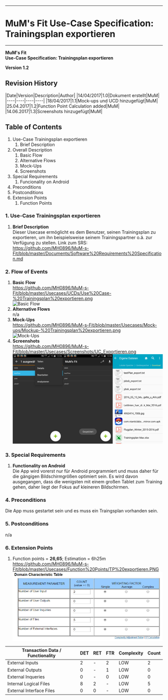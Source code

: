 -------------
# MuM's Fit Use-Case Specification: Trainingsplan exportieren #
-------------
**MuM's Fit**  
**Use-Case Specification: Trainingsplan exportieren**

**Version 1.2**

## Revision History ##
 
|Date|Version|Description|Author|
|14/04/2017|1.0|Dokument erstellt|MuM|
|----|----|----|----|
|18/04/2017|1.1|Mock-ups und UCD hinzugefügt|MuM|
|25.04.2017|1.2|Function Point Calculation added|MuM|
|14.06.2017|1.3|Screenshots hinzugefügt|MuM|
 

## Table of Contents ##
1. Use-Case Trainingsplan exportieren
	1. Brief Description
2. Overall Description
	1. Basic Flow
	2. Alternative Flows
	4. Mock-Ups
	5. Screenshots
3. Special Requirements
	1. Funcionality on Android
4. Preconditions
5. Postconditions
6. Extension Points
	1. Function Points

### 1. Use-Case Trainingsplan exportieren ###
1. **Brief Description**  
Dieser Usecase ermöglicht es dem Benutzer, seinen Trainingsplan zu exportieren, um ihn beispielsweise seinem Trainingspartner o.ä. zur Verfügung zu stellen.
	Link zum SRS:   
	<a href="https://github.com/MH0896/MuM-s-Fit/blob/master/Documents/Software%20Requirements%20Specification.md">https://github.com/MH0896/MuM-s-Fit/blob/master/Documents/Software%20Requirements%20Specification.md</a>

### 2. Flow of Events ###
1. **Basic Flow**  
<a href="https://github.com/MH0896/MuM-s-Fit/blob/master/Usecases/UCDs/Use%20Case-%20Trainingsplan%20exportieren.png">https://github.com/MH0896/MuM-s-Fit/blob/master/Usecases/UCDs/Use%20Case-%20Trainingsplan%20exportieren.png</a>  
![Basic Flow](https://github.com/MH0896/MuM-s-Fit/blob/master/Usecases/UCDs/Use%20Case-%20Trainingsplan%20exportieren.png "Basic Flow")
2. **Alternative Flows**  
n/a
3. **Mock-Ups**  
<a href="https://github.com/MH0896/MuM-s-Fit/blob/master/Usecases/Mock-ups/Mockup-%20Trainingsplan%20exportieren.png">https://github.com/MH0896/MuM-s-Fit/blob/master/Usecases/Mock-ups/Mockup-%20Trainingsplan%20exportieren.png</a>  
![Mock-Ups](https://github.com/MH0896/MuM-s-Fit/blob/master/Usecases/Mock-ups/Mockup-%20Trainingsplan%20exportieren.png "Mock-Ups")
4. **Screenshots**  
<a href="https://github.com/MH0896/MuM-s-Fit/blob/master/Usecases/Screenshots/UC_Exportieren.png">https://github.com/MH0896/MuM-s-Fit/blob/master/Usecases/Screenshots/UC_Exportieren.png</a>  
![Screenshots](https://github.com/MH0896/MuM-s-Fit/blob/master/Usecases/Screenshots/UC_Exportieren.png "Screenshots")

### 3. Special Requirements ###
1. **Functionality on Android**  
Die App wird vorerst nur für Android programmiert und muss daher für die gängigen Bildschirmgrößen optimiert sein. Es wird davon ausgegangen, dass die wenigsten mit einem großen Tablet zum Training gehen, daher liegt der Fokus auf kleineren Bildschirmen.

### 4. Preconditions ###
Die App muss gestartet sein und es muss ein Traingsplan vorhanden sein.

### 5. Postconditions ###
n/a

### 6. Extension Points ###
1. Function points = **26,65**; Estimation = 6h25m   
<a href="https://github.com/MH0896/MuM-s-Fit/blob/master/Usecases/Function%20Points/TP%20exportieren.PNG">https://github.com/MH0896/MuM-s-Fit/blob/master/Usecases/Function%20Points/TP%20exportieren.PNG</a>  
![FPs](https://github.com/MH0896/MuM-s-Fit/blob/master/Usecases/Function%20Points/TP%20exportieren.PNG "FPs")  
 
|Transaction Data / Functionality|DET|RET|FTR|Complexity|Count|
|----|----|----|----|----|----|
|External Inputs|2|-|2|LOW|2|
|External Outputs|0|-|1|LOW|0|
|External Inqueries|0|-|0|LOW|0|
|Internal Logical Files|8|2|-|LOW|5|
|External Interface Files|0|0|-|LOW|0|
 